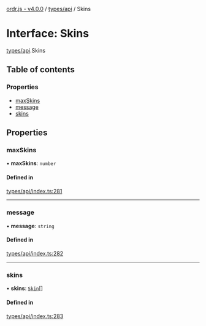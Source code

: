 [ordr.js - v4.0.0](../README.md) / [types/api](../modules/types_api.md) / Skins

# Interface: Skins

[types/api](../modules/types_api.md).Skins

## Table of contents

### Properties

- [maxSkins](types_api.Skins.md#maxskins)
- [message](types_api.Skins.md#message)
- [skins](types_api.Skins.md#skins)

## Properties

### maxSkins

• **maxSkins**: `number`

#### Defined in

[types/api/index.ts:281](https://github.com/LockBlock-dev/ordr.js/blob/6ed11d0/src/types/api/index.ts#L281)

___

### message

• **message**: `string`

#### Defined in

[types/api/index.ts:282](https://github.com/LockBlock-dev/ordr.js/blob/6ed11d0/src/types/api/index.ts#L282)

___

### skins

• **skins**: [`Skin`](types_api.Skin.md)[]

#### Defined in

[types/api/index.ts:283](https://github.com/LockBlock-dev/ordr.js/blob/6ed11d0/src/types/api/index.ts#L283)
